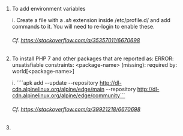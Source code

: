 1. To add environment variables

	i. Create a file with a _.sh_ extension inside /etc/profile.d/ and add commands to it. You will need to re-login to enable these.

	###### Cf. https://stackoverflow.com/a/35357011/6670698


2. To install PHP 7 and other packages that are reported as:
	ERROR: unsatisfiable constraints:
  		&lt;package-name&gt; (missing):
    		required by: world[&lt;package-name&gt;]

    i. ````apk add --update --repository http://dl-cdn.alpinelinux.org/alpine/edge/main --repository http://dl-cdn.alpinelinux.org/alpine/edge/community```

    ###### Cf. https://stackoverflow.com/a/39921218/6670698

3. 